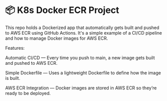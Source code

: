 # 📦 K8s Docker ECR Project

This repo holds a Dockerized app that automatically gets built and pushed to AWS ECR using GitHub Actions.
It's a simple example of a CI/CD pipeline and how to manage Docker images for AWS ECR.

Features:

Automatic CI/CD — Every time you push to main, a new image gets built and pushed to AWS ECR.

Simple Dockerfile — Uses a lightweight Dockerfile to define how the image is built.

AWS ECR Integration — Docker images are stored in AWS ECR so they’re ready to be deployed.
